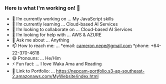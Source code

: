 ### Here is what I'm working on! 👋 

- 🔭 I’m currently working on ... My JavaScript skills
- 🌱 I’m currently learning ... Cloud-based AI Services
- 👯 I’m looking to collaborate on ... Cloud-based AI Services
- 🤔 I’m looking for help with ... AWS & AZURE
- 💬 Ask me about ... Anything
- 📫 How to reach me: ... *email: cameron.nepe@gmail.com *phone: +64-22-370-4618
- 😄 Pronouns: ... He/Him
- ⚡ Fun fact: ... I love Waka Ama and Reading
- :briefcase: Link to Portfolio: ... https://nepcam-portfolio.s3-ap-southeast-2.amazonaws.com/MyWebsite/index.html 

